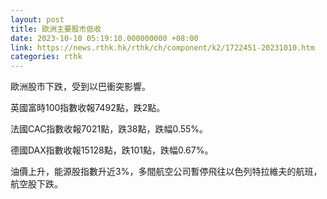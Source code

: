```yaml
---
layout: post
title: 歐洲主要股市低收
date: 2023-10-10 05:19:10.000000000 +08:00
link: https://news.rthk.hk/rthk/ch/component/k2/1722451-20231010.htm
categories: rthk
---
```


歐洲股市下跌，受到以巴衝突影響。

英國富時100指數收報7492點，跌2點。

法國CAC指數收報7021點，跌38點，跌幅0.55%。

德國DAX指數收報15128點，跌101點，跌幅0.67%。

油價上升，能源股指數升近3%，多間航空公司暫停飛往以色列特拉維夫的航班，航空股下跌。
